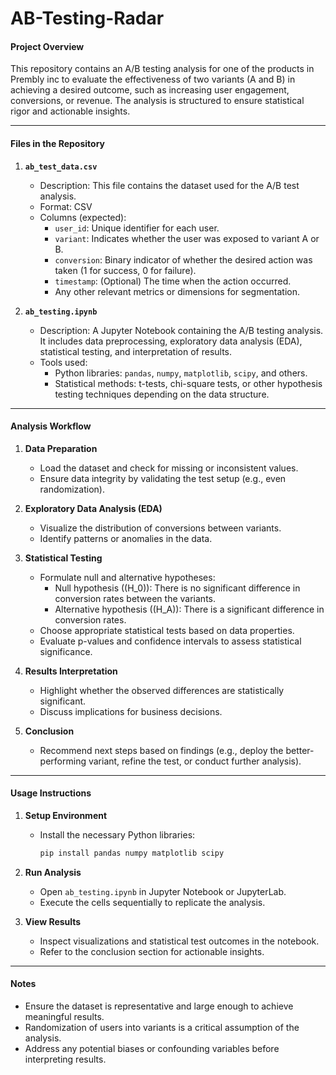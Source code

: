 # AB-Testing-Radar


#### **Project Overview**
This repository contains an A/B testing analysis for one of the products in Prembly inc to evaluate the effectiveness of two variants (A and B) in achieving a desired outcome, such as increasing user engagement, conversions, or revenue. The analysis is structured to ensure statistical rigor and actionable insights.

---

#### **Files in the Repository**
1. **`ab_test_data.csv`**
   - Description: This file contains the dataset used for the A/B test analysis.
   - Format: CSV
   - Columns (expected):
     - `user_id`: Unique identifier for each user.
     - `variant`: Indicates whether the user was exposed to variant A or B.
     - `conversion`: Binary indicator of whether the desired action was taken (1 for success, 0 for failure).
     - `timestamp`: (Optional) The time when the action occurred.
     - Any other relevant metrics or dimensions for segmentation.

2. **`ab_testing.ipynb`**
   - Description: A Jupyter Notebook containing the A/B testing analysis. It includes data preprocessing, exploratory data analysis (EDA), statistical testing, and interpretation of results.
   - Tools used:
     - Python libraries: `pandas`, `numpy`, `matplotlib`, `scipy`, and others.
     - Statistical methods: t-tests, chi-square tests, or other hypothesis testing techniques depending on the data structure.

---

#### **Analysis Workflow**
1. **Data Preparation**
   - Load the dataset and check for missing or inconsistent values.
   - Ensure data integrity by validating the test setup (e.g., even randomization).

2. **Exploratory Data Analysis (EDA)**
   - Visualize the distribution of conversions between variants.
   - Identify patterns or anomalies in the data.

3. **Statistical Testing**
   - Formulate null and alternative hypotheses:
     - Null hypothesis (\(H_0\)): There is no significant difference in conversion rates between the variants.
     - Alternative hypothesis (\(H_A\)): There is a significant difference in conversion rates.
   - Choose appropriate statistical tests based on data properties.
   - Evaluate p-values and confidence intervals to assess statistical significance.

4. **Results Interpretation**
   - Highlight whether the observed differences are statistically significant.
   - Discuss implications for business decisions.

5. **Conclusion**
   - Recommend next steps based on findings (e.g., deploy the better-performing variant, refine the test, or conduct further analysis).

---

#### **Usage Instructions**
1. **Setup Environment**
   - Install the necessary Python libraries:
     ```bash
     pip install pandas numpy matplotlib scipy
     ```

2. **Run Analysis**
   - Open `ab_testing.ipynb` in Jupyter Notebook or JupyterLab.
   - Execute the cells sequentially to replicate the analysis.

3. **View Results**
   - Inspect visualizations and statistical test outcomes in the notebook.
   - Refer to the conclusion section for actionable insights.

---

#### **Notes**
- Ensure the dataset is representative and large enough to achieve meaningful results.
- Randomization of users into variants is a critical assumption of the analysis.
- Address any potential biases or confounding variables before interpreting results.

